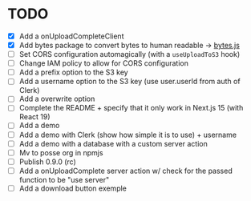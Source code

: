 # TODO

- [x] Add a onUploadCompleteClient
- [x] Add bytes package to convert bytes to human readable → [bytes.js](https://github.com/visionmedia/bytes.js)
- [ ] Set CORS configuration automagically (with a `useUploadToS3` hook)
- [ ] Change IAM policy to allow for CORS configuration
- [ ] Add a prefix option to the S3 key
- [ ] Add a username option to the S3 key (use user.userId from auth of Clerk)
- [ ] Add a overwrite option
- [ ] Complete the README + specify that it only work in Next.js 15 (with React 19)
- [ ] Add a demo
- [ ] Add a demo with Clerk (show how simple it is to use) + username
- [ ] Add a demo with a database with a custom server action
- [ ] Mv to posse org in npmjs
- [ ] Publish 0.9.0 (rc)
- [ ] Add a onUploadComplete server action w/ check for the passed function to be "use server"
- [ ] Add a download button exemple
